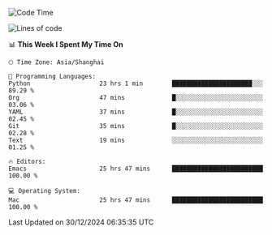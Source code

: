 <!--START_SECTION:waka-->
![Code Time](http://img.shields.io/badge/Code%20Time-2%2C423%20hrs%2041%20mins-blue)

![Lines of code](https://img.shields.io/badge/From%20Hello%20World%20I%27ve%20Written-309.9%20thousand%20lines%20of%20code-blue)

📊 **This Week I Spent My Time On** 

```text
🕑︎ Time Zone: Asia/Shanghai

💬 Programming Languages: 
Python                   23 hrs 1 min        ██████████████████████░░░   89.29 % 
Org                      47 mins             █░░░░░░░░░░░░░░░░░░░░░░░░   03.06 % 
YAML                     37 mins             █░░░░░░░░░░░░░░░░░░░░░░░░   02.45 % 
Git                      35 mins             █░░░░░░░░░░░░░░░░░░░░░░░░   02.28 % 
Text                     19 mins             ░░░░░░░░░░░░░░░░░░░░░░░░░   01.25 % 

🔥 Editors: 
Emacs                    25 hrs 47 mins      █████████████████████████   100.00 % 

💻 Operating System: 
Mac                      25 hrs 47 mins      █████████████████████████   100.00 % 
```


 Last Updated on 30/12/2024 06:35:35 UTC
<!--END_SECTION:waka-->
